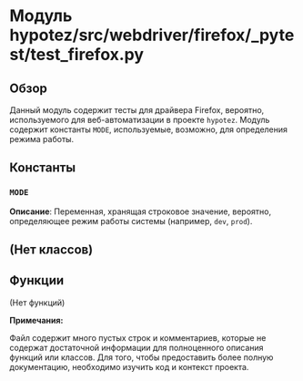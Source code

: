 # Модуль hypotez/src/webdriver/firefox/_pytest/test_firefox.py

## Обзор

Данный модуль содержит тесты для драйвера Firefox, вероятно, используемого для веб-автоматизации в проекте `hypotez`.  Модуль содержит константы `MODE`, используемые, возможно, для определения режима работы.


## Константы

### `MODE`

**Описание**:  Переменная, хранящая строковое значение, вероятно, определяющее режим работы системы (например, `dev`, `prod`).

##  (Нет классов)


## Функции

(Нет функций)


**Примечания:**

Файл содержит много пустых строк и комментариев, которые не содержат достаточной информации для полноценного описания функций или классов.  Для того, чтобы предоставить более полную документацию, необходимо изучить код и контекст проекта.